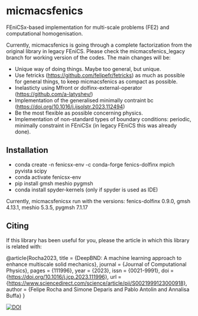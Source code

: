 # micmacsfenics
FEniCSx-based implementation for multi-scale problems (FE2) and computational homogenisation. 

Currently, micmacsfenics is going through a complete factorization from the original library in legacy FEniCS. Please check the micmacsfenics_legacy branch for working version of the codes. The main changes will be:
- Unique way of doing things. Maybe too general, but unique.
- Use fetricks (https://github.com/felipefr/fetricks) as much as possible for general things, to keep micmacsfenics as compact as possible.
- Inelasticty using Mfront or dolfinx-external-operator (https://github.com/a-latyshev/)
- Implementation of the generalised minimally contraint bc (https://doi.org/10.1016/j.ijsolstr.2023.112494)
- Be the most flexible as possible concerning physics. 
- Implementation of non-standard types of boundary conditions: periodic, minimally constraint in FEniCSx (in legacy FEniCS this was already done).

## Installation
- conda create -n fenicsx-env -c conda-forge fenics-dolfinx mpich pyvista scipy
- conda activate fenicsx-env
- pip install gmsh meshio pygmsh
- conda install spyder-kernels (only if spyder is used as IDE)

Currently, micmacsfenicsx run with the versions: fenics-dolfinx 0.9.0, gmsh 4.13.1, meshio 5.3.5, pygmsh 7.1.17

## Citing 
If this library has been useful for you, please the article in which this library is related with:

@article{Rocha2023,
title = {DeepBND: A machine learning approach to enhance multiscale solid mechanics},
journal = {Journal of Computational Physics},
pages = {111996},
year = {2023},
issn = {0021-9991},
doi = {https://doi.org/10.1016/j.jcp.2023.111996},
url = {https://www.sciencedirect.com/science/article/pii/S0021999123000918},
author = {Felipe Rocha and Simone Deparis and Pablo Antolin and Annalisa Buffa}
}

[![DOI](https://zenodo.org/badge/341954015.svg)](https://zenodo.org/badge/latestdoi/341954015)
